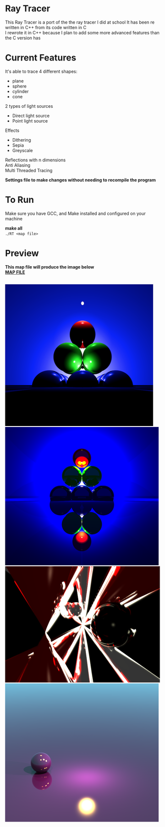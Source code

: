 # Ray Tracer

This Ray Tracer is a port of the the ray tracer I did at school
It has been re written in C++ from its code written in C
<br>
I rewrote it in C++ because I plan to add some more advanced features than the C version has

# Current Features

It's able to trace 4 different shapes:
- plane
- sphere
- cylinder
- cone

2 types of light sources
- Direct light source
- Point light source

Effects
- Dithering 
- Sepia
- Greyscale

Reflections with n dimensions
<br>Anti Aliasing
<br>Multi Threaded Tracing

<b>Settings file to make changes without needing to recompile the program</b>

# To Run
Make sure you have GCC, and Make installed and configured on your machine

<b>make all</b>
<br>
`./RT <map file>`

# Preview
<b>This map file will produce the image below
<br>[MAP FILE](maps/pyro.map)

<br>![](images/RT.png)
<br>![](images/RT_reflect.png)
<br>![](images/gab.png)
<br>![](images/pretty_ball_on_a_plane.png)






